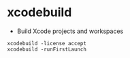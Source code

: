 # xcodebuild

- Build Xcode projects and workspaces

```shell
xcodebuild -license accept
xcodebuild -runFirstLaunch
```
